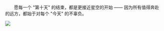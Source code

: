 　　愿每一个 "第十天" 的结束，都是更接近星空的开始 —— 因为所有值得奔赴的远方，都始于对每个 "今天" 的不辜负。

<img src="https://cdn-ak.f.st-hatena.com/images/fotolife/f/fox6/20250511/20250511120019.jpg">